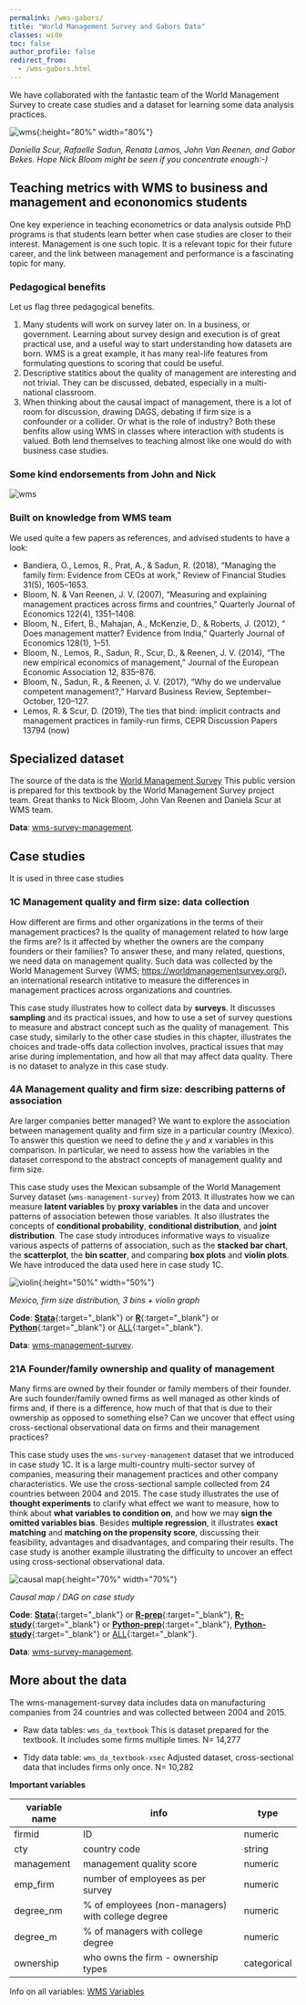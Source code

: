 ```yaml
---
permalink: /wms-gabors/
title: "World Management Survey and Gabors Data"
classes: wide
toc: false
author_profile: false
redirect_from:
  - /wms-gabors.html
---
```




We have collaborated with the fantastic team of the World Management Survey to create case studies and a dataset for learning some data analysis practices. 

![wms](/images/wms-gabors-2022-emc.jpg){:height="80%" width="80%"}

*Daniella Scur, Rafaelle Sadun, Renata Lamos, John Van Reenen, and Gabor Bekes. Hope Nick Bloom might be seen if you concentrate enough:-)*

## Teaching metrics with WMS to business and management and econonomics students

One key experience in teaching econometrics or data analysis outside PhD programs is that students learn better when case studies are closer to their interest. Management is one such topic. It is a relevant topic for their future career, and the link between management and performance is a fascinating topic for many. 

### Pedagogical benefits

Let us flag three pedagogical benefits.
1. Many students will work on survey later on. In a business, or government. Learning about survey design and execution is of great practical use, and a useful way to start understanding how datasets are born. WMS is a great example, it has many real-life features from formulating questions to scoring that could be useful.
2. Descriptive statitics about the quality of management are interesting and not trivial. They can be discussed, debated, especially in a multi-national classroom. 
3. When thinking about the causal impact of management, there is a lot of room for discussion, drawing DAGS, debating if firm size is a confounder or a collider. Or what is the role of industry? Both these benfits allow using WMS in classes where interaction with students is valued. Both lend themselves to teaching almost like one would do with business case studies. 

### Some kind endorsements from John and Nick
![wms](/images/john-nick-endorse.jpg)

### Built on knowledge from WMS team

We used quite a few papers as references, and advised students to have a look:

* Bandiera, O., Lemos, R., Prat, A., & Sadun, R. (2018), “Managing the family firm: Evidence from CEOs at work,” Review of Financial Studies 31(5), 1605–1653.
* Bloom, N. & Van Reenen, J. V. (2007), “Measuring and explaining management practices across firms and countries,” Quarterly Journal of Economics 122(4), 1351–1408.
* Bloom, N., Eifert, B., Mahajan, A., McKenzie, D., & Roberts, J. (2012), “ Does management matter? Evidence from India,” Quarterly Journal of Economics 128(1), 1–51.
* Bloom, N., Lemos, R., Sadun, R., Scur, D., & Reenen, J. V. (2014), “The new empirical economics of management,” Journal of the European Economic Association 12, 835–876.
* Bloom, N., Sadun, R., & Reenen, J. V. (2017), “Why do we undervalue competent management?,” Harvard Business Review, September–October, 120–127.
* Lemos, R. & Scur, D. (2019), The ties that bind: implicit contracts and management practices in family-run firms, CEPR Discussion Papers 13794 (now)



## Specialized dataset
The source of the data is the [World Management Survey](https://worldmanagementsurvey.org/survey-data/) This public version is prepared for this textbook by the World Management Survey project team. Great thanks to Nick Bloom, John Van Reenen and Daniela Scur at WMS team. 

**Data**: [wms-survey-management](/datasets/#wms-management-survey).

## Case studies 
It is used in three case studies

### 1C Management quality and firm size: data collection
How different are firms and other organizations in the terms of their management practices? Is the quality of management related to how large the firms are? Is it affected by whether the owners are the company founders or their families? To answer these, and many related, questions, we need data on management quality. Such data was collected by the World Management Survey (WMS; https://worldmanagementsurvey.org/), an international research intitative to measure the differences in management practices across organizations and countries.

This case study illustrates how to collect data by **surveys**. It discusses **sampling** and its practical issues, and how to use a set of survey questions to measure and abstract concept such as the quality of management. This case study, similarly to the other case studies in this chapter, illustrates the choices and trade-offs data collection involves, practical issues that may arise during implementation, and how all that may affect data quality. There is no dataset to analyze in this case study.

### 4A  Management quality and firm size: describing patterns of association
Are larger companies better managed? We want to explore the association between management quality and firm size in a particular country (Mexico). To answer this question we need to define the *y* and *x* variables in this comparison. In particular, we need to assess how the variables in the dataset correspond to the abstract concepts of management quality and firm size. 

This case study uses the Mexican subsample of the World Management Survey dataset (`wms-management-survey`) from 2013. It illustrates how we can measure **latent variables** by **proxy variables** in the data and uncover patterns of association betewen those variables. It also illustrates the concepts of **conditional probability**,  **conditional distribution**, and **joint distribution**. The case study introduces informative ways to visualize various aspects of patterns of association, such as the **stacked bar chart**, the **scatterplot**, the **bin scatter**, and comparing **box plots** and **violin plots**. We have introduced the data used here in case study 1C.

![violin](/images//Ch04_figures/ch04-figure-6b-wms-mex-violin-mgmt-emp3bins.png){:height="50%" width="50%"}

*Mexico, firm size distribution, 3 bins + violin graph*



**Code**: [**Stata**](https://github.com/gabors-data-analysis/da_case_studies/blob/master/ch04-management-firm-size/ch04-wms-management-size.do){:target="_blank"} or [**R**](https://github.com/gabors-data-analysis/da_case_studies/blob/master/ch04-management-firm-size/ch04-wms-management-size.R){:target="_blank"} or [**Python**](https://github.com/gabors-data-analysis/da_case_studies/blob/master/ch04-management-firm-size/ch04_wms_management_size_boxplot_violinpolot.ipynb){:target="_blank"} or [ALL](https://github.com/gabors-data-analysis/da_case_studies/tree/master/ch04-management-firm-size){:target="_blank"}.

**Data**: [wms-management-survey](/datasets/wms-management-survey/).



### 21A Founder/family ownership and quality of management
Many firms are owned by their founder or family members of their founder. Are such founder/family owned firms as well managed as other kinds of firms and, if there is a difference, how much of that that is due to their ownership as opposed to something else? Can we uncover that effect using cross-sectional observational data on firms and their management practices?

This case study uses the `wms-survey-management` dataset that we introduced in case study 1C. It is a large multi-country multi-sector survey of companies, measuring their management practices and other company characteristics. We use the cross-sectional sample collected from 24 countries between 2004 and 2015. The case study illustrates the use of **thought experiments** to clarify what effect we want to measure, how to think about **what variables to condition on**, and how we may **sign the omitted variables bias**. Besides **multiple regression**, it illustrates **exact matching** and **matching on the propensity score**, discussing their feasibility, advantages and disadvantages, and comparing their results. The case study is another example illustrating the difficulty to uncover an effect using cross-sectional observational data. 

![causal map](/images//Ch21_figures/ch21-figure-1-foundfam-causalmap-color.png){:height="70%" width="70%"}

*Causal map / DAG on case study*


**Code**: [**Stata**](https://github.com/gabors-data-analysis/da_case_studies/blob/master/ch21-ownership-management-quality/ch21-wms.do){:target="_blank"} or [**R-prep**](https://github.com/gabors-data-analysis/da_case_studies/blob/master/ch21-ownership-management-quality/ch21-wms-01-dataprep.R){:target="_blank"}, [**R-study**](https://github.com/gabors-data-analysis/da_case_studies/blob/master/ch21-ownership-management-quality/ch21-wms-02-analysis.R){:target="_blank"} or [**Python-prep**](https://github.com/gabors-data-analysis/da_case_studies/blob/master/ch21-ownership-management-quality/ch21-wms-01-dataprep.ipynb){:target="_blank"}, [**Python-study**](https://github.com/gabors-data-analysis/da_case_studies/blob/master/ch21-ownership-management-quality/ch21-wms-02-analysis.ipynb){:target="_blank"} or [ALL](https://github.com/gabors-data-analysis/da_case_studies/tree/master/ch21-ownership-management-quality){:target="_blank"}.

**Data**: [wms-survey-management](/datasets/#wms-management-survey).





## More about the data  

The wms-management-survey data includes data on manufacturing companies from 24 countries and was collected between 2004 and 2015. 


* Raw data tables: `wms_da_textbook`  This is dataset prepared for the textbook. It includes some firms multiple times.  N= 14,277

* Tidy data table: `wms_da_textbook-xsec`  Adjusted dataset, cross-sectional data that includes firms only once.  N= 10,282


 **Important variables**  
 
| variable name 	| info    	| type   	|
|---------------	|-----------------------	|--------	|  
|  firmid |  ID  |  numeric  |  
|  cty |  country code  |  string  |  
|  management  |  management quality score  |  numeric  |  
|  emp_firm  |  number of employees as per survey  |  numeric  |  
|  degree_nm  |  % of employees (non-managers) with college degree  |  numeric  |  
|  degree_m  |  % of managers with college degree  |  numeric  |  
|  ownership  |  who owns the firm - ownership types  |  categorical  |  


Info on all variables: [WMS Variables](https://osf.io/emh5u/)